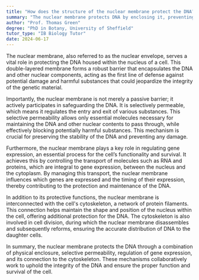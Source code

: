 ```yaml
---
title: "How does the structure of the nuclear membrane protect the DNA?"
summary: "The nuclear membrane protects DNA by enclosing it, preventing damage and controlling the substances that enter and exit."
author: "Prof. Thomas Green"
degree: "PhD in Botany, University of Sheffield"
tutor_type: "IB Biology Tutor"
date: 2024-06-17
---
```


The nuclear membrane, also referred to as the nuclear envelope, serves a vital role in protecting the DNA housed within the nucleus of a cell. This double-layered membrane forms a robust barrier that encapsulates the DNA and other nuclear components, acting as the first line of defense against potential damage and harmful substances that could jeopardize the integrity of the genetic material.

Importantly, the nuclear membrane is not merely a passive barrier; it actively participates in safeguarding the DNA. It is selectively permeable, which means it regulates the entry and exit of various substances. This selective permeability allows only essential molecules necessary for maintaining the DNA and other nuclear contents to pass through, while effectively blocking potentially harmful substances. This mechanism is crucial for preserving the stability of the DNA and preventing any damage.

Furthermore, the nuclear membrane plays a key role in regulating gene expression, an essential process for the cell’s functionality and survival. It achieves this by controlling the transport of molecules such as RNA and proteins, which are integral to gene expression, between the nucleus and the cytoplasm. By managing this transport, the nuclear membrane influences which genes are expressed and the timing of their expression, thereby contributing to the protection and maintenance of the DNA.

In addition to its protective functions, the nuclear membrane is interconnected with the cell's cytoskeleton, a network of protein filaments. This connection helps maintain the shape and position of the nucleus within the cell, offering additional protection for the DNA. The cytoskeleton is also involved in cell division, during which the nuclear membrane disassembles and subsequently reforms, ensuring the accurate distribution of DNA to the daughter cells.

In summary, the nuclear membrane protects the DNA through a combination of physical enclosure, selective permeability, regulation of gene expression, and its connection to the cytoskeleton. These mechanisms collaboratively work to uphold the integrity of the DNA and ensure the proper function and survival of the cell.
    